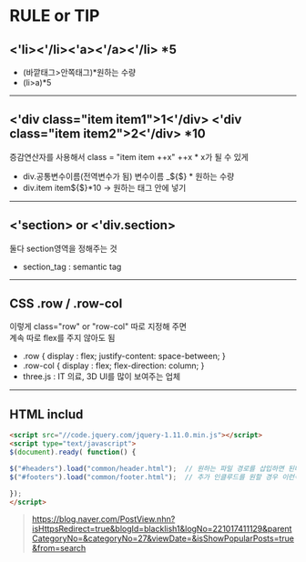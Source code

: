 
# RULE or TIP

## <'li><'/li><'a><'/a><'/li> *5
- (바깥태그>안쪽태그)*원하는 수량  
- (li>a)*5

---
## <'div class="item item1">1<'/div> <'div class="item item2">2<'/div> *10  
증감연산자를 사용해서 class = "item item ++x" ++x * x가 될 수 있게

- div.공통변수이름(전역변수가 됨) 변수이름 _${$} * 원하는 수량
- div.item item${$}*10 -> 원하는 태그 안에 넣기  

---
## <'section> or <'div.section>
둘다 section영역을 정해주는 것
- section_tag : semantic tag

---
## CSS .row / .row-col
이렇게 class="row" or "row-col" 따로 지정해 주면  
계속 따로 flex를 주지 않아도 됨
- .row { display : flex; justify-content: space-between; }
- .row-col { display : flex; flex-direction: column; }
- three.js : IT 의료, 3D UI를 많이 보여주는 업체

---
## HTML includ
```html
<script src="//code.jquery.com/jquery-1.11.0.min.js"></script>
<script type="text/javascript">   
$(document).ready( function() {

$("#headers").load("common/header.html");  // 원하는 파일 경로를 삽입하면 된다
$("#footers").load("common/footer.html");  // 추가 인클루드를 원할 경우 이런식으로 추가하면 된다

});
</script>
```
> https://blog.naver.com/PostView.nhn?isHttpsRedirect=true&blogId=blacklish1&logNo=221017411129&parentCategoryNo=&categoryNo=27&viewDate=&isShowPopularPosts=true&from=search